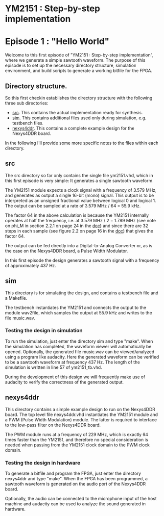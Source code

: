 # YM2151 : Step-by-step implementation
# Episode 1 : "Hello World"

Welcome to this first episode of "YM2151 : Step-by-step implementation", where
we generate a simple sawtooth waveform.  The purpose of this episode is to set
up the necessary directory structure, simulation environment, and build scripts
to generate a working bitfile for the FPGA.

## Directory structure.
So this first checkin establishes the directory structure with the following
three sub directories:
* [src](src). This contains the actual implementation ready for synthesis.
* [sim](sim). This contains additional files used only during simulation, e.g.
  testbench files.
* [nexys4ddr](nexys4ddr). This contains a complete example design for the
  Nexys4DDR board.

In the following I'll provide some more specific notes to the files within
each directory.

## src
The src directory so far only contains the single file ym2151.vhd, which in
this first episode is very simple: It generates a single sawtooth waveform.

The YM2151 module expects a clock signal with a frequency of 3.579 MHz, and
generates as output a single 16-bit (mono) signal. This output is to be
interpreted as an unsigned fractional value between logical 0 and logical 1.
The output can be sampled at a rate of 3.579 MHz / 64 = 55.9 kHz.

The factor 64 in the above calculation is because the YM2151 internally
operates at half the frequency, i.e. at 3.579 MHz / 2 = 1.789 MHz (see note on
phi\_M in section 2.2.1 on page 24 in the
[doc](../../doc/yamaha_ym2151_synthesis.pdf)) and since there are 32 steps in
each sample (see figure 2.2 on page 16 in the
[doc](../../doc/yamaha_ym2151_synthesis.pdf)) that gives the factor 64.

The output can be fed directly into a Digital-to-Analog Converter or, as is
the case on the Nexys4DDR board, a Pulse Width Modulator.

In this first episode the design generates a sawtooth signal with a frequency
of approximately 437 Hz.

## sim
This directory is for simulating the design, and contains a testbench file and
a Makefile.

The testbench instantiates the YM2151 and connects the output to the module
wav2file, which samples the output at 55.9 kHz and writes to the file
music.wav.

### Testing the design in simulation
To run the simulation, just enter the directory sim and type "make". When the
simulation has completed, the waveform viewer will automatically be opened.
Optionally, the generated file music.wav can be viewed/analyzed using a program
like audacity.  Here the generated waveform can be verified to be a sawtooth
waveform at frequency 437 Hz. The length of the simulation is written in line
57 of ym2151\_tb.vhd.

During the development of this design we will frequently make use of audacity
to verify the correctness of the generated output.

## nexys4ddr
This directory contains a simple example design to run on the Nexys4DDR board.
The top level file nexys4ddr.vhd instantiates the YM2151 module and a PWM
(Pulse Width Modulation) module. The latter is required to interface to the
low-pass filter on the Nexys4DDR board.

The PWM module runs at a frequency of 229 MHz, which is exactly 64 times faster
than the YM2151, and therefore no special consideration is needed when passing
from the YM2151 clock domain to the PWM clock domain.

### Testing the design in hardware
To generate a bitfile and program the FPGA, just enter the directory nexys4ddr
and type "make". When the FPGA has been programmed, a sawtooth waveform is
generated on the audio port of the Nexys4DDR board.

Optionally, the audio can be connected to the microphone input of the host
machine and audacity can be used to analyze the sound generated in hardware.
